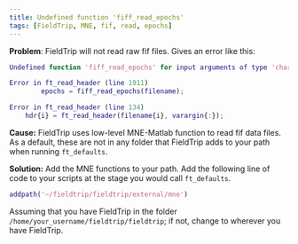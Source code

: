 ```yaml
---
title: Undefined function 'fiff_read_epochs'
tags: [FieldTrip, MNE, fif, read, epochs]
---
```


**Problem**: FieldTrip will not read raw fif files. Gives an error like this:
```matlab
Undefined function 'fiff_read_epochs' for input arguments of type 'char'.

Error in ft_read_header (line 1911)
        epochs = fiff_read_epochs(filename);

Error in ft_read_header (line 134)
    hdr{i} = ft_read_header(filename{i}, varargin{:});
```
**Cause:** FieldTrip uses low-level MNE-Matlab function to read fif data files. As a default, these are not in any folder that FieldTrip adds to your path when running `ft_defaults`.

**Solution:** Add the MNE functions to your path. Add the following line of code to your scripts at the stage you would call `ft_defaults`.
```matlab
addpath('~/fieldtrip/fieldtrip/external/mne')
```
Assuming that you have FieldTrip in the folder `/home/your_username/fieldtrip/fieldtrip`; if not, change to wherever you have FieldTrip.